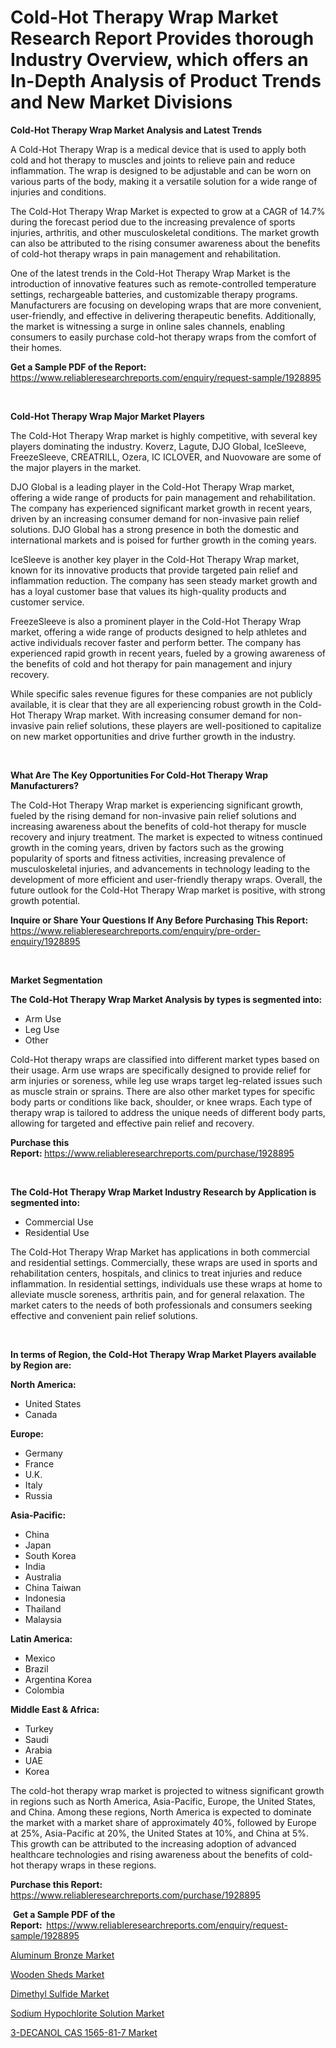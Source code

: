 <p><h1>Cold-Hot Therapy Wrap Market Research Report Provides thorough Industry Overview, which offers an In-Depth Analysis of Product Trends and New Market Divisions</h1></p><p><strong>Cold-Hot Therapy Wrap Market Analysis and Latest Trends</strong></p>
<p><p>A Cold-Hot Therapy Wrap is a medical device that is used to apply both cold and hot therapy to muscles and joints to relieve pain and reduce inflammation. The wrap is designed to be adjustable and can be worn on various parts of the body, making it a versatile solution for a wide range of injuries and conditions.</p><p>The Cold-Hot Therapy Wrap Market is expected to grow at a CAGR of 14.7% during the forecast period due to the increasing prevalence of sports injuries, arthritis, and other musculoskeletal conditions. The market growth can also be attributed to the rising consumer awareness about the benefits of cold-hot therapy wraps in pain management and rehabilitation.</p><p>One of the latest trends in the Cold-Hot Therapy Wrap Market is the introduction of innovative features such as remote-controlled temperature settings, rechargeable batteries, and customizable therapy programs. Manufacturers are focusing on developing wraps that are more convenient, user-friendly, and effective in delivering therapeutic benefits. Additionally, the market is witnessing a surge in online sales channels, enabling consumers to easily purchase cold-hot therapy wraps from the comfort of their homes.</p></p>
<p><strong>Get a Sample PDF of the Report:&nbsp;</strong> <a href="https://www.reliableresearchreports.com/enquiry/request-sample/1928895">https://www.reliableresearchreports.com/enquiry/request-sample/1928895</a></p>
<p>&nbsp;</p>
<p><strong>Cold-Hot Therapy Wrap Major Market Players</strong></p>
<p><p>The Cold-Hot Therapy Wrap market is highly competitive, with several key players dominating the industry. Koverz, Lagute, DJO Global, IceSleeve, FreezeSleeve, CREATRILL, Ozera, IC ICLOVER, and Nuovoware are some of the major players in the market.</p><p>DJO Global is a leading player in the Cold-Hot Therapy Wrap market, offering a wide range of products for pain management and rehabilitation. The company has experienced significant market growth in recent years, driven by an increasing consumer demand for non-invasive pain relief solutions. DJO Global has a strong presence in both the domestic and international markets and is poised for further growth in the coming years.</p><p>IceSleeve is another key player in the Cold-Hot Therapy Wrap market, known for its innovative products that provide targeted pain relief and inflammation reduction. The company has seen steady market growth and has a loyal customer base that values its high-quality products and customer service.</p><p>FreezeSleeve is also a prominent player in the Cold-Hot Therapy Wrap market, offering a wide range of products designed to help athletes and active individuals recover faster and perform better. The company has experienced rapid growth in recent years, fueled by a growing awareness of the benefits of cold and hot therapy for pain management and injury recovery.</p><p>While specific sales revenue figures for these companies are not publicly available, it is clear that they are all experiencing robust growth in the Cold-Hot Therapy Wrap market. With increasing consumer demand for non-invasive pain relief solutions, these players are well-positioned to capitalize on new market opportunities and drive further growth in the industry.</p></p>
<p>&nbsp;</p>
<p><strong>What Are The Key Opportunities For Cold-Hot Therapy Wrap Manufacturers?</strong></p>
<p><p>The Cold-Hot Therapy Wrap market is experiencing significant growth, fueled by the rising demand for non-invasive pain relief solutions and increasing awareness about the benefits of cold-hot therapy for muscle recovery and injury treatment. The market is expected to witness continued growth in the coming years, driven by factors such as the growing popularity of sports and fitness activities, increasing prevalence of musculoskeletal injuries, and advancements in technology leading to the development of more efficient and user-friendly therapy wraps. Overall, the future outlook for the Cold-Hot Therapy Wrap market is positive, with strong growth potential.</p></p>
<p><strong>Inquire or Share Your Questions If Any Before Purchasing This Report:</strong> <a href="https://www.reliableresearchreports.com/enquiry/pre-order-enquiry/1928895">https://www.reliableresearchreports.com/enquiry/pre-order-enquiry/1928895</a></p>
<p>&nbsp;</p>
<p><strong>Market Segmentation</strong></p>
<p><strong>The Cold-Hot Therapy Wrap Market Analysis by types is segmented into:</strong></p>
<p><ul><li>Arm Use</li><li>Leg Use</li><li>Other</li></ul></p>
<p><p>Cold-Hot therapy wraps are classified into different market types based on their usage. Arm use wraps are specifically designed to provide relief for arm injuries or soreness, while leg use wraps target leg-related issues such as muscle strain or sprains. There are also other market types for specific body parts or conditions like back, shoulder, or knee wraps. Each type of therapy wrap is tailored to address the unique needs of different body parts, allowing for targeted and effective pain relief and recovery.</p></p>
<p><strong>Purchase this Report:&nbsp;</strong><a href="https://www.reliableresearchreports.com/purchase/1928895">https://www.reliableresearchreports.com/purchase/1928895</a></p>
<p>&nbsp;</p>
<p><strong>The Cold-Hot Therapy Wrap Market Industry Research by Application is segmented into:</strong></p>
<p><ul><li>Commercial Use</li><li>Residential Use</li></ul></p>
<p><p>The Cold-Hot Therapy Wrap Market has applications in both commercial and residential settings. Commercially, these wraps are used in sports and rehabilitation centers, hospitals, and clinics to treat injuries and reduce inflammation. In residential settings, individuals use these wraps at home to alleviate muscle soreness, arthritis pain, and for general relaxation. The market caters to the needs of both professionals and consumers seeking effective and convenient pain relief solutions.</p></p>
<p>&nbsp;</p>
<p><strong>In terms of Region, the Cold-Hot Therapy Wrap Market Players available by Region are:</strong></p>
<p>
    <p> <strong> North America: </strong>
        <ul>
            <li>United States</li>
            <li>Canada</li>
        </ul>
        </p> 
    <p> <strong> Europe: </strong>
        <ul>
            <li>Germany</li>
            <li>France</li>
            <li>U.K.</li>
            <li>Italy</li>
            <li>Russia</li>
        </ul>
        </p> 
    <p> <strong> Asia-Pacific: </strong>
        <ul>
            <li>China</li>
            <li>Japan</li>
            <li>South Korea</li>
            <li>India</li>
            <li>Australia</li>
            <li>China Taiwan</li>
            <li>Indonesia</li>
            <li>Thailand</li>
            <li>Malaysia</li>
        </ul>
        </p> 
    <p> <strong> Latin America: </strong>
        <ul>
            <li>Mexico</li>
            <li>Brazil</li>
            <li>Argentina Korea</li>
            <li>Colombia</li>
        </ul>
        </p> 
    <p> <strong> Middle East & Africa: </strong>
        <ul>
            <li>Turkey</li>
            <li>Saudi</li>
            <li>Arabia</li>
            <li>UAE</li>
            <li>Korea</li>
        </ul>
    </p>
    </p>
<p><p>The cold-hot therapy wrap market is projected to witness significant growth in regions such as North America, Asia-Pacific, Europe, the United States, and China. Among these regions, North America is expected to dominate the market with a market share of approximately 40%, followed by Europe at 25%, Asia-Pacific at 20%, the United States at 10%, and China at 5%. This growth can be attributed to the increasing adoption of advanced healthcare technologies and rising awareness about the benefits of cold-hot therapy wraps in these regions.</p></p>
<p><strong>Purchase this Report: </strong><a href="https://www.reliableresearchreports.com/purchase/1928895">https://www.reliableresearchreports.com/purchase/1928895</a></p>
<p>&nbsp;<strong>Get a Sample PDF of the Report:&nbsp;&nbsp;</strong><a href="https://www.reliableresearchreports.com/enquiry/request-sample/1928895">https://www.reliableresearchreports.com/enquiry/request-sample/1928895</a></p>
<p><strong></strong></p>
<p><p><a href="https://view.publitas.com/reportprime-1/aluminum-bronze-market-dynamics-2024-2031-also-about-its-market-trends-projections-and-opportunities/">Aluminum Bronze Market</a></p><p><a href="https://butternut-bug-553.notion.site/Wooden-Sheds-Market-with-the-goal-of-estimating-the-market-size-and-future-growth-potential-of-vario-e2fce6d3b39a421894a8b2ca06881d5d">Wooden Sheds Market</a></p><p><a href="https://invited-way-688.notion.site/Dimethyl-Sulfide-Market-Provides-Detailed-Segmentation-of-this-Market-based-on-Type-Application-an-4f21fcb804cd41d1ac1ebe77549cf347">Dimethyl Sulfide Market</a></p><p><a href="https://view.publitas.com/reportprime-1/sodium-hypochlorite-solution-market-size-share-trends-analysis-report-by-application-regional-outlook-competitive-strategies-and-segment-forecasts-2024-2031/">Sodium Hypochlorite Solution Market</a></p><p><a href="https://mire-aunt-385.notion.site/3-DECANOL-CAS-1565-81-7-Market-Size-Focuses-on-Market-Dynamics-In-Depth-Analysis-and-Future-Project-3c3cfb44cabb4a22844b5fa5258f4624">3-DECANOL CAS 1565-81-7 Market</a></p></p>